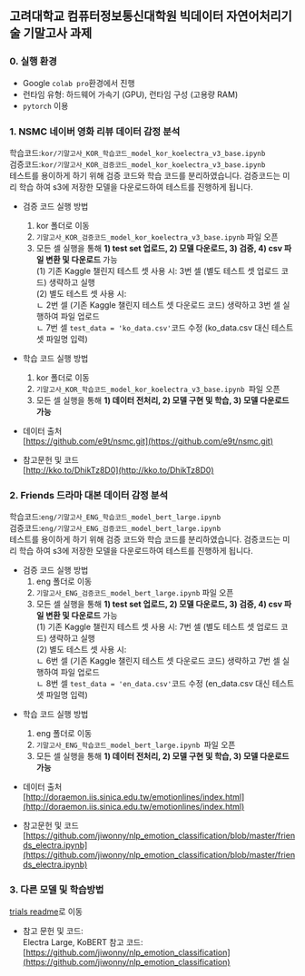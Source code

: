 ## 고려대학교 컴퓨터정보통신대학원 빅데이터 자연어처리기술 기말고사 과제

### 0. 실행 환경
* Google `colab pro`환경에서 진행
* 런타임 유형: 하드웨어 가속기 (GPU), 런타임 구성 (고용량 RAM)
* `pytorch` 이용

### 1. NSMC 네이버 영화 리뷰 데이터 감정 분석
학습코드:`kor/기말고사_KOR_학습코드_model_kor_koelectra_v3_base.ipynb`  
검증코드:`kor/기말고사_KOR_검증코드_model_kor_koelectra_v3_base.ipynb`  
테스트를 용이하게 하기 위해 검증 코드와 학습 코드를 분리하였습니다. 검증코드는 미리 학습 하여 s3에 저장한 모델을 다운로드하여 테스트를 진행하게 됩니다. 



- 검증 코드 실행 방법
	1. kor 폴더로 이동
	2. `기말고사_KOR_검증코드_model_kor_koelectra_v3_base.ipynb` 파일 오픈  
	3. 모든 셀 실행을 통해 **1) test set 업로드, 2) 모델 다운로드, 3) 검증, 4) csv 파일 변환 및 다운로드** 가능  
	(1) 기존 Kaggle 챌린지 테스트 셋 사용 시: 3번 셀 (별도 테스트 셋 업로드 코드) 생략하고 실행   
	(2) 별도 테스트 셋 사용 시:  
	ㄴ 2번 셀 (기존 Kaggle 챌린지 테스트 셋 다운로드 코드) 생략하고 3번 셀 실행하여 파일 업로드    
	ㄴ 7번 셀 `test_data = 'ko_data.csv'`코드 수정 (ko_data.csv 대신 테스트 셋 파일명 입력)
- 학습 코드 실행 방법
	1. kor 폴더로 이동
	2. `기말고사_KOR_학습코드_model_kor_koelectra_v3_base.ipynb `파일 오픈
	3. 모든 셀 실행을 통해 **1) 데이터 전처리, 2) 모델 구현 및 학습, 3) 모델 다운로드 가능**	
- 데이터 출처  
[https://github.com/e9t/nsmc.git](https://github.com/e9t/nsmc.git)

- 참고문헌 및 코드  
[http://kko.to/DhikTz8D0](http://kko.to/DhikTz8D0)

### 2. Friends 드라마 대본 데이터 감정 분석  
학습코드:`eng/기말고사_ENG_학습코드_model_bert_large.ipynb`  
검증코드:`eng/기말고사_ENG_검증코드_model_bert_large.ipynb`  
테스트를 용이하게 하기 위해 검증 코드와 학습 코드를 분리하였습니다. 검증코드는 미리 학습 하여 s3에 저장한 모델을 다운로드하여 테스트를 진행하게 됩니다. 



* 검증 코드 실행 방법
	1. eng 폴더로 이동
	2. `기말고사_ENG_검증코드_model_bert_large.ipynb` 파일 오픈  
	3. 모든 셀 실행을 통해 **1) test set 업로드, 2) 모델 다운로드, 3) 검증, 4) csv 파일 변환 및 다운로드** 가능  
	(1) 기존 Kaggle 챌린지 테스트 셋 사용 시: 7번 셀 (별도 테스트 셋 업로드 코드) 생략하고 실행   
	(2) 별도 테스트 셋 사용 시:  
	ㄴ 6번 셀 (기존 Kaggle 챌린지 테스트 셋 다운로드 코드) 생략하고 7번 셀 실행하여 파일 업로드    
	ㄴ 8번 셀 `test_data = 'en_data.csv'`코드 수정 (en_data.csv 대신 테스트 셋 파일명 입력)
- 학습 코드 실행 방법
	1. eng 폴더로 이동
	2. `기말고사_ENG_학습코드_model_bert_large.ipynb `파일 오픈
	3. 모든 셀 실행을 통해 **1) 데이터 전처리, 2) 모델 구현 및 학습, 3) 모델 다운로드 가능**	
- 데이터 출처  
[http://doraemon.iis.sinica.edu.tw/emotionlines/index.html](http://doraemon.iis.sinica.edu.tw/emotionlines/index.html)

- 참고문헌 및 코드  
[https://github.com/jiwonny/nlp_emotion_classification/blob/master/friends_electra.ipynb](https://github.com/jiwonny/nlp_emotion_classification/blob/master/friends_electra.ipynb)

### 3. 다른 모델 및 학습방법
[trials readme](https://github.com/changdukkim/changdukkim-SA-Competition-BDC101/tree/main/trials)로 이동  
* 참고 문헌 및 코드:  
Electra Large, KoBERT 참고 코드:  [https://github.com/jiwonny/nlp_emotion_classification](https://github.com/jiwonny/nlp_emotion_classification)  
